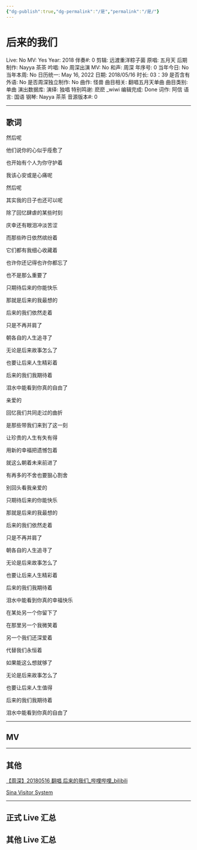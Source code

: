 ```yaml
---
{"dg-publish":true,"dg-permalink":"/是","permalink":"/是/"}
---
```



# 后来的我们

Live: No
MV: Yes
Year: 2018
伴奏#: 0
剪辑: 远渡重洋粽子菌
原唱: 五月天
后期制作: Nayya 茶茶
吟唱: No
周深出演 MV: No
和声: 周深
年序号: 0
当年今日: No
当年本周: No
日历统一: May 16, 2022
日期: 2018/05/16
时长: 03：39
是否含有外语: No
是否周深独立制作: No
曲作: 怪兽
曲目相关: 翻唱五月天单曲
曲目类别: 单曲
演出数据库:
演绎: 独唱
特别鸣谢: 麽麽 _wiwi
编辑完成: Done
词作: 阿信
语言: 国语
钢琴: Nayya 茶茶
音源版本#: 0

---

## 歌词

然后呢

他们说你的心似乎痊愈了

也开始有个人为你守护着

我该心安或是心痛呢

然后呢

其实我的日子也还可以呢

除了回忆肆虐的某些时刻

庆幸还有眼泪冲淡苦涩

而那些昨日依然缤纷着

它们都有我细心收藏着

也许你还记得也许你都忘了

也不是那么重要了

只期待后来的你能快乐

那就是后来的我最想的

后来的我们依然走着

只是不再并肩了

朝各自的人生追寻了

无论是后来故事怎么了

也要让后来人生精彩着

后来的我们我期待着

泪水中能看到你真的自由了

亲爱的

回忆我们共同走过的曲折

是那些带我们来到了这一刻

让珍贵的人生有失有得

用新的幸福把遗憾包着

就这么朝着未来前进了

有再多的不舍也要狠心割舍

别回头看我亲爱的

只期待后来的你能快乐

那就是后来的我最想的

后来的我们依然走着

只是不再并肩了

朝各自的人生追寻了

无论是后来故事怎么了

也要让后来人生精彩着

后来的我们我期待着

泪水中能看到你真的幸福快乐

在某处另一个你留下了

在那里另一个我微笑着

另一个我们还深爱着

代替我们永恒着

如果能这么想就够了

无论是后来故事怎么了

也要让后来人生值得

后来的我们我期待着

泪水中能看到你真的自由了

---

## MV

---

## 其他

[【周深】20180516 翻唱 后来的我们_哔哩哔哩_bilibili](https://www.bilibili.com/video/BV1hp411o7Rz?spm_id_from=333.337.search-card.all.click&vd_source=c75a63d8216efcbca612964b6f3801f8)

[Sina Visitor System](https://weibo.com/6466290670/I5lkigHfG?from=page_1005056466290670_profile&wvr=6&mod=weibotime)

---

## 正式 Live 汇总

## 其他 Live 汇总
